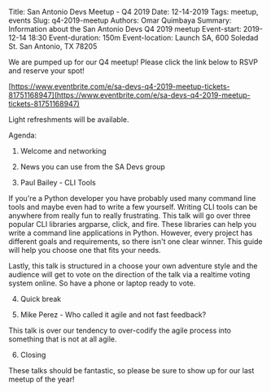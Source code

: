 Title: San Antonio Devs Meetup - Q4 2019
Date: 12-14-2019
Tags: meetup, events
Slug: q4-2019-meetup
Authors: Omar Quimbaya
Summary: Information about the San Antonio Devs Q4 2019 meetup
Event-start: 2019-12-14 18:30
Event-duration: 150m
Event-location: Launch SA, 600 Soledad St. San Antonio, TX 78205

We are pumped up for our Q4 meetup! Please click the link below to RSVP and reserve your spot!

[https://www.eventbrite.com/e/sa-devs-q4-2019-meetup-tickets-81751168947](https://www.eventbrite.com/e/sa-devs-q4-2019-meetup-tickets-81751168947)

Light refreshments will be available.

Agenda:

1. Welcome and networking

2. News you can use from the SA Devs group

3. Paul Bailey - CLI Tools

If you're a Python developer you have probably used many command line tools and maybe even had to write a few yourself. Writing CLI tools can be anywhere from really fun to really frustrating. This talk will go over three popular CLI libraries argparse, click, and fire. These libraries can help you write a command line applications in Python. However, every project has different goals and requirements, so there isn't one clear winner. This guide will help you choose one that fits your needs.

Lastly, this talk is structured in a choose your own adventure style and the audience will get to vote on the direction of the talk via a realtime voting system online. So have a phone or laptop ready to vote.

4. Quick break

5. Mike Perez - Who called it agile and not fast feedback?

This talk is over our tendency to over-codify the agile process into something that is not at all agile.

6. Closing

These talks should be fantastic, so please be sure to show up for our last meetup of the year!
